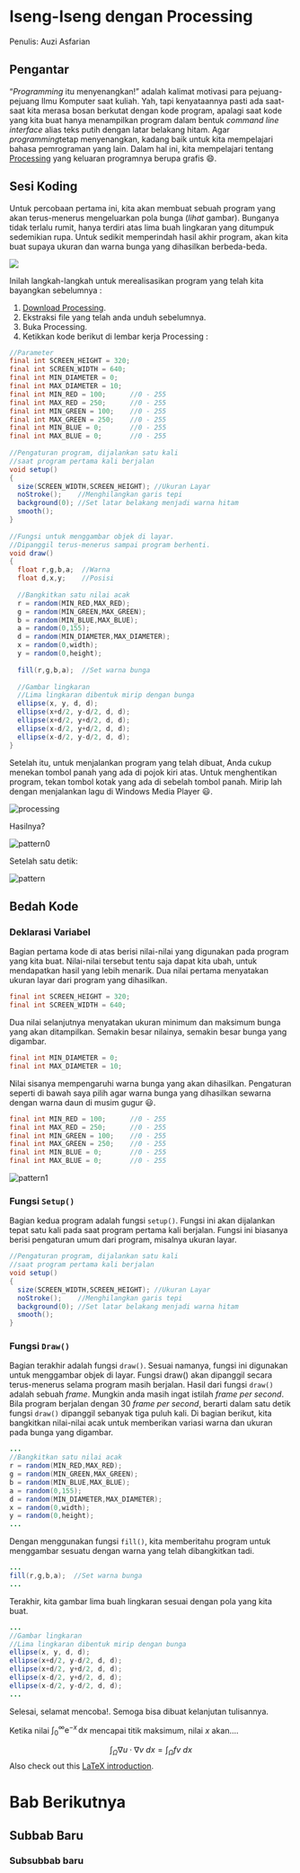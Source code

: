 

# Iseng-Iseng dengan Processing

Penulis: Auzi Asfarian

## Pengantar

“*Programming* itu menyenangkan!” adalah kalimat motivasi para pejuang-pejuang Ilmu Komputer saat kuliah. Yah, tapi kenyataannya pasti ada saat-saat kita merasa bosan berkutat dengan kode program, apalagi saat kode yang kita buat hanya menampilkan program dalam bentuk *command line interface* alias teks putih dengan latar belakang hitam. Agar *programming*tetap menyenangkan, kadang baik untuk kita mempelajari bahasa pemrograman yang lain. Dalam hal ini, kita mempelajari tentang [Processing](http://www.processing.org/) yang keluaran programnya berupa grafis :smile:.


## Sesi Koding

Untuk percobaan pertama ini, kita akan membuat sebuah program yang akan terus-menerus mengeluarkan pola bunga (_lihat_ gambar). Bunganya tidak terlalu rumit, hanya terdiri atas lima buah lingkaran yang ditumpuk sedemikian rupa. Untuk sedikit memperindah hasil akhir program, akan kita buat supaya ukuran dan warna bunga yang dihasilkan berbeda-beda.

![](img/bunga.png )

Inilah langkah-langkah untuk merealisasikan program yang telah kita bayangkan sebelumnya :

1. [Download Processing](http://processing.org/download/).
2. Ekstraksi file yang telah anda unduh sebelumnya.
3. Buka Processing.
4. Ketikkan kode berikut di lembar kerja Processing :

```java
//Parameter
final int SCREEN_HEIGHT = 320;
final int SCREEN_WIDTH = 640;
final int MIN_DIAMETER = 0;
final int MAX_DIAMETER = 10;
final int MIN_RED = 100;      //0 - 255
final int MAX_RED = 250;      //0 - 255
final int MIN_GREEN = 100;    //0 - 255
final int MAX_GREEN = 250;    //0 - 255
final int MIN_BLUE = 0;       //0 - 255
final int MAX_BLUE = 0;       //0 - 255
 
//Pengaturan program, dijalankan satu kali
//saat program pertama kali berjalan
void setup()
{
  size(SCREEN_WIDTH,SCREEN_HEIGHT); //Ukuran Layar
  noStroke();    //Menghilangkan garis tepi
  background(0); //Set latar belakang menjadi warna hitam
  smooth();
}
 
//Fungsi untuk menggambar objek di layar.
//Dipanggil terus-menerus sampai program berhenti.
void draw()
{
  float r,g,b,a;  //Warna
  float d,x,y;    //Posisi
 
  //Bangkitkan satu nilai acak
  r = random(MIN_RED,MAX_RED);
  g = random(MIN_GREEN,MAX_GREEN);
  b = random(MIN_BLUE,MAX_BLUE);
  a = random(0,155);
  d = random(MIN_DIAMETER,MAX_DIAMETER);
  x = random(0,width);
  y = random(0,height);
 
  fill(r,g,b,a);  //Set warna bunga
 
  //Gambar lingkaran
  //Lima lingkaran dibentuk mirip dengan bunga
  ellipse(x, y, d, d);
  ellipse(x+d/2, y-d/2, d, d);
  ellipse(x+d/2, y+d/2, d, d);
  ellipse(x-d/2, y+d/2, d, d);
  ellipse(x-d/2, y-d/2, d, d);
}
```

Setelah itu, untuk menjalankan program yang telah dibuat, Anda cukup menekan tombol panah yang ada di pojok kiri atas. Untuk menghentikan program, tekan tombol kotak yang ada di sebelah tombol panah. Mirip lah dengan menjalankan lagu di Windows Media Player :smiley:.

![processing](\img\processing.png)

Hasilnya?

![pattern0](\img\pattern0.png)

Setelah satu detik:

![pattern](\img\pattern.png)



## Bedah Kode

### Deklarasi Variabel

Bagian pertama kode di atas berisi nilai-nilai yang digunakan pada program yang kita buat. Nilai-nilai tersebut tentu saja dapat kita ubah, untuk mendapatkan hasil yang lebih menarik. Dua nilai pertama menyatakan ukuran layar dari program yang dihasilkan.

```java
final int SCREEN_HEIGHT = 320;
final int SCREEN_WIDTH = 640;
```

Dua nilai selanjutnya menyatakan ukuran minimum dan maksimum bunga yang akan ditampilkan. Semakin besar nilainya, semakin besar bunga yang digambar.

```java
final int MIN_DIAMETER = 0;
final int MAX_DIAMETER = 10;
```

Nilai sisanya mempengaruhi warna bunga yang akan dihasilkan. Pengaturan seperti di bawah saya pilih agar warna bunga yang dihasilkan sewarna dengan warna daun di musim gugur :smiley:.

```java
final int MIN_RED = 100;      //0 - 255
final int MAX_RED = 250;      //0 - 255
final int MIN_GREEN = 100;    //0 - 255
final int MAX_GREEN = 250;    //0 - 255
final int MIN_BLUE = 0;       //0 - 255
final int MAX_BLUE = 0;       //0 - 255
```

![pattern1](\img\pattern1.png)



### Fungsi `Setup()`

Bagian kedua program adalah fungsi `setup()`. Fungsi ini akan dijalankan tepat satu kali pada saat program pertama kali berjalan. Fungsi ini biasanya berisi pengaturan umum dari program, misalnya ukuran layar.

```java
//Pengaturan program, dijalankan satu kali
//saat program pertama kali berjalan
void setup()
{
  size(SCREEN_WIDTH,SCREEN_HEIGHT); //Ukuran Layar
  noStroke();    //Menghilangkan garis tepi
  background(0); //Set latar belakang menjadi warna hitam
  smooth();
}
```



### Fungsi `Draw()`

Bagian terakhir adalah fungsi `draw()`. Sesuai namanya, fungsi ini digunakan untuk menggambar objek di layar. Fungsi draw() akan dipanggil secara terus-menerus selama program masih berjalan. Hasil dari fungsi `draw()` adalah sebuah *frame*. Mungkin anda masih ingat istilah *frame per second*. Bila program berjalan dengan 30 *frame per second*, berarti dalam satu detik fungsi `draw()` dipanggil sebanyak tiga puluh kali. Di bagian berikut, kita bangkitkan nilai-nilai acak untuk memberikan variasi warna dan ukuran pada bunga yang digambar.

```java
...
//Bangkitkan satu nilai acak
r = random(MIN_RED,MAX_RED);
g = random(MIN_GREEN,MAX_GREEN);
b = random(MIN_BLUE,MAX_BLUE);
a = random(0,155);
d = random(MIN_DIAMETER,MAX_DIAMETER);
x = random(0,width);
y = random(0,height);
...
```

Dengan menggunakan fungsi `fill()`, kita memberitahu program untuk menggambar sesuatu dengan warna yang telah dibangkitkan tadi.

```java
...
fill(r,g,b,a);  //Set warna bunga
...
```

Terakhir, kita gambar lima buah lingkaran sesuai dengan pola yang kita buat.

```java
...
//Gambar lingkaran
//Lima lingkaran dibentuk mirip dengan bunga
ellipse(x, y, d, d);
ellipse(x+d/2, y-d/2, d, d);
ellipse(x+d/2, y+d/2, d, d);
ellipse(x-d/2, y+d/2, d, d);
ellipse(x-d/2, y-d/2, d, d);
...
```

Selesai, selamat mencoba!. Semoga bisa dibuat kelanjutan tulisannya.

Ketika nilai $\int_0^\infty \mathrm{e}^{-x}\,\mathrm{d}x$ mencapai titik maksimum, nilai $x$ akan.... 



$$
\int_\Omega \nabla u \cdot \nabla v~dx = \int_\Omega fv~dx
$$
Also check out this [LaTeX introduction](https://en.wikibooks.org/wiki/LaTeX/Mathematics).

# Bab Berikutnya

## Subbab Baru

### Subsubbab baru
